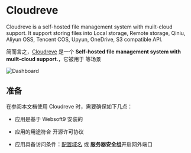 # Cloudreve

Cloudreve is a self-hosted file management system with muilt-cloud support. It support storing files into Local storage, Remote storage, Qiniu, Aliyun OSS, Tencent COS, Upyun, OneDrive, S3 compatible API.

简而言之，[Cloudreve](https://cloudreve.org/) 是一个 **Self-hosted file management system with muilt-cloud support.**，它被用于  等场景


![Dashboard](https://libs.websoft9.com/Websoft9/DocsPicture/zh/cloudreve/cloudreve-gui-websoft9.png)


## 准备

在参阅本文档使用 Cloudreve 时，需要确保如下几点：

- 应用是基于 Websoft9 安装的

- 应用的用途符合 [](https://some_license_url) 开源许可协议

- 应用具备访问条件：[配置域名](./guide/appsetdomain) 或 **服务器安全组**开启网外端口